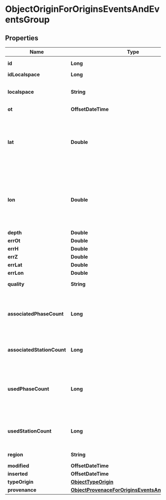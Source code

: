 

# ObjectOriginForOriginsEventsAndEventsGroup


## Properties

| Name | Type | Description | Notes |
|------------ | ------------- | ------------- | -------------|
|**id** | **Long** | Unique incremental id | bigint(20) |  [optional] |
|**idLocalspace** | **Long** | Localspace Id | bigint(19) |  [optional] |
|**localspace** | **String** | Localspace name. i.e. hew1_mole, endeavour_mole | char(255) |  [optional] |
|**ot** | **OffsetDateTime** | Origin time | datetime(3) |  [optional] |
|**lat** | **Double** | Latitude of a point expressed in:  * the ETRS89 system for Italian and European territories * and in WGS84 for the others. |  [optional] |
|**lon** | **Double** | Longitude of a point expressed in:  * the ETRS89 system for Italian and European territories * and in WGS84 for the others. |  [optional] |
|**depth** | **Double** | Depth in Km | double |  [optional] |
|**errOt** | **Double** | Origin time error | double |  [optional] |
|**errH** | **Double** | Depth error | double |  [optional] |
|**errZ** | **Double** | Depth error | double |  [optional] |
|**errLat** | **Double** | Latitude error | double |  [optional] |
|**errLon** | **Double** | Longitude error | double |  [optional] |
|**quality** | **String** | Quality of the localization | char(2) |  [optional] |
|**associatedPhaseCount** | **Long** | Number of associated phases, regardless of their use for origin computation | int(8)&#39; |  [optional] |
|**associatedStationCount** | **Long** | Number of stations at which the event was observed | int(8)&#39; |  [optional] |
|**usedPhaseCount** | **Long** | Number of defining phases, i.e., phase observations that were actually used for computing the origin | int(8)&#39; |  [optional] |
|**usedStationCount** | **Long** | Number of stations from which data was used for origin computation | int(8)&#39; |  [optional] |
|**region** | **String** | Event location remark region | varchar(255) |  [optional] |
|**modified** | **OffsetDateTime** | Last Review | timestamp |  [optional] [readonly] |
|**inserted** | **OffsetDateTime** | Insert time | timestamp |  [optional] [readonly] |
|**typeOrigin** | [**ObjectTypeOrigin**](ObjectTypeOrigin.md) |  |  [optional] |
|**provenance** | [**ObjectProvenaceForOriginsEventsAndEventsGroup**](ObjectProvenaceForOriginsEventsAndEventsGroup.md) |  |  [optional] |



